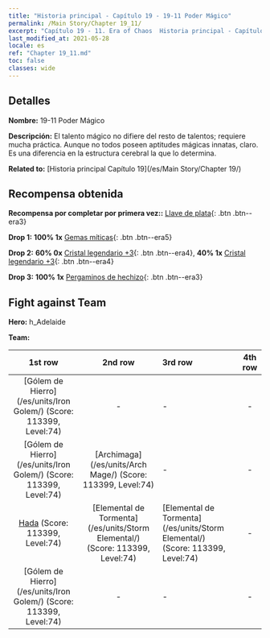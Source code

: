 ```yaml
---
title: "Historia principal - Capítulo 19 - 19-11 Poder Mágico"
permalink: /Main Story/Chapter 19_11/
excerpt: "Capítulo 19 - 11. Era of Chaos  Historia principal - Capítulo 19_11. 19-11 Poder Mágico"
last_modified_at: 2021-05-28
locale: es
ref: "Chapter 19_11.md"
toc: false
classes: wide
---
```


## Detalles

 **Nombre:** 19-11 Poder Mágico

 **Descripción:** El talento mágico no difiere del resto de talentos; requiere mucha práctica. Aunque no todos poseen aptitudes mágicas innatas, claro. Es una diferencia en la estructura cerebral la que lo determina.

 **Related to:** [Historia principal Capítulo 19](/es/Main Story/Chapter 19/)

## Recompensa obtenida

 **Recompensa por completar por primera vez::** [Llave de plata](/ItemsES/con_693/){: .btn .btn--era3}

 **Drop 1:** **100% 1x** [Gemas míticas](/ItemsES/mat_65/){: .btn .btn--era5}

 **Drop 2:** **60% 0x** [Cristal legendario +3](/ItemsES/mat_59/){: .btn .btn--era4}, **40% 1x** [Cristal legendario +3](/ItemsES/mat_59/){: .btn .btn--era4}

 **Drop 3:** **100% 1x** [Pergaminos de hechizo](/ItemsES/con_694/){: .btn .btn--era3}


## Fight against Team
 **Hero:** h_Adelaide

 **Team:**


  | 1st row | 2nd row | 3rd row | 4th row |
  |:----:|:----:|:----|:----:|
  | [Gólem de Hierro](/es/units/Iron Golem/) (Score: 113399, Level:74)  | - | - | - |
  | [Gólem de Hierro](/es/units/Iron Golem/) (Score: 113399, Level:74)  | [Archimaga](/es/units/Arch Mage/) (Score: 113399, Level:74)  | - | - |
  | [Hada](/es/units/Sprite/) (Score: 113399, Level:74)  | [Elemental de Tormenta](/es/units/Storm Elemental/) (Score: 113399, Level:74)  | [Elemental de Tormenta](/es/units/Storm Elemental/) (Score: 113399, Level:74)  | - |
  | [Gólem de Hierro](/es/units/Iron Golem/) (Score: 113399, Level:74)  | - | - | - |


